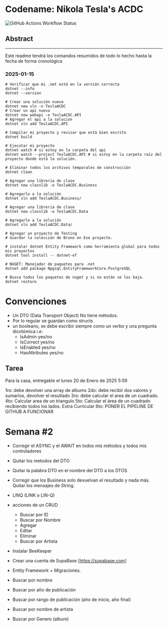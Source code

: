 

# Codename: Nikola Tesla's ACDC
![GitHub Actions Workflow Status](https://img.shields.io/github/actions/workflow/status/dracvs/NIKOLA_TESLA_G1_2025_NODO/.github%2Fworkflows%2Fdotnet.yml)


## Abstract

---
Este readme tendrá los comandos resumidos de todo lo hecho hasta la fecha de forma cronológica

### 2025-01-15

```shell
# Verificar que mi .net está en la versión correcta
dotnet --info
dotnet --version

# Crear una solución nueva
dotnet new sln -n TeslaACDC
# Crear un api nuevo
dotnet new webapi -o TeslaACDC.API
# Agregar el api a la solucion
dotnet sln add TeslaACDC.API

# Compilar mi proyecto y revisar que está bien escrito
dotnet build

# Ejecutar mi proyecto
dotnet watch # si estoy en la carpeta del api
dotnet watch --project TeslaACDC.API # si estoy en la carpeta raíz del proyecto donde está la solución.

# Eliminar todos los archivos temporales de construcción
dotnet clean

# Agregar una libreria de clase
dotnet new classlib -o TeslaACDC.Business

# Agregarlo a la solución
dotnet sln add TeslaACDC.Business/

# Agregar una libreria de clase
dotnet new classlib -o TeslaACDC.Data

# Agregarlo a la solución
dotnet sln add TeslaACDC.Data/

# Agregar un proyecto de Testing
# Guardar la colección de Bruno en Ese proyecto.

# instalar dotnet Entity Framework como herramienta global para todos mis proyectos
dotnet tool install -- dotnet-ef

# NUGET: Manejador de paquetes para .net
dotnet add package Npgsql.EntityFrameworkCore.PostgreSQL

# Busca todos los paquetes de nuget y si no están se los baja.
dotnet restore
```

# Convenciones

- Un DTO (Data Transport Object) No tiene métodos.
- Por lo regular se guardan como structs
- un booleano, se debe escribir siempre como un verbo y una pregunta dicotómica i.e:
    - IsAdmin yes/no
    - IsCorrect yes/no
    - IsEnabled yes/no
    - HasAttributes yes/no

## Tarea 
Para la casa, entregable el lunes 20 de Enero de 2025 5:59


1ro: debe devolver una array de albums
2do: debe recibir dos valores y sumarlos, devolver el resultado
3ro: debe calcular el area de un cuadrado.
4to: Calcular area de un triangulo
5to: Calcular el área de un cuadrado recibiendo todos los lados.
Extra Curricular
6to: PONER EL PIPELINE DE GITHUB A FUNCIONAR

# Semana #2

- Corregir el ASYNC y el AWAIT en todos mis métodos y todos mis controladores
- Quitar los metodos del DTO
- Quitar la palabra DTO en el nombre del DTO a los DTOS
- Corregir que los Business solo devuelvan el resultado y nada más. Quitar los mensajes de String.
- LINQ (LINK o LIN-Q)
- acciones de un CRUD
    - Buscar por ID
    - Buscar por Nombre
    - Agregar
    - Editar
    - Eliminar
    - Buscar por Artista

- Instalar BeeKeeper
- Crear una cuenta de SupaBase [https://supabase.com]
- Entity Framework + Migraciones.

- Buscar por nombre
- Buscar por año de publicación
- Buscar por rango de publicación (año de inicio, año final)
- Buscar por nombre de artista
- Buscar por Genero (album)



